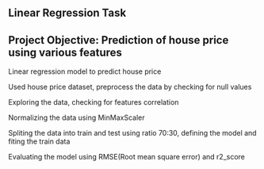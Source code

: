 ## Linear Regression Task


## Project Objective: Prediction of house price using various features

Linear regression model to predict house price

Used house price dataset, preprocess the data by checking for null values

Exploring the data, checking for features correlation

Normalizing the data using MinMaxScaler

Spliting the data into train and test using ratio 70:30, defining the model and fiting the train data

Evaluating the model using RMSE(Root mean square error) and r2_score
